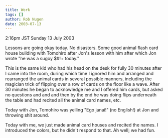 ```yaml
---
title: Work
tags: []
author: Rob Nugen
date: 2003-07-13
---
```


<p class=date>2:16pm JST Sunday 13 July 2003</p>

<p>Lessons are going okay today.  No disasters.  Some good animal
flash card house building with Tomohiro after Jon's lesson with him
after which Jon wrote "he was a sugoy $#!+ today."</p>

<p>This is the same kid who had his head on the desk for fully 30
minutes after I came into the room, during which time I ignored him
and arranged and rearranged the animal cards in several possible
manners, including the magician trick of flipping over a row of cards
on the floor like a wave.   After 30 minutes he began to acknowledge
me and I offered him cards, but asked no questions and and and then by
the end he was doing flips underneath the table and had recited all
the animal card names, etc.</p>

<p>Today with Jon, Tomohiro was yelling "Ego janai!" (no English!) at
Jon and throwing shit around.</p>

<p>Today with me, we just made animal card houses and recited the
names.  I introduced the colors, but he didn't respond to that.  Ah
well; we had fun.</p>
